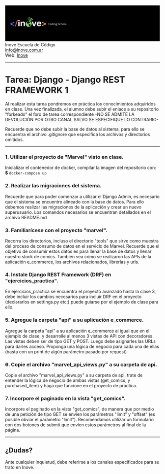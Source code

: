 ![Inove banner](/inove.jpg)
Inove Escuela de Código\
info@inove.com.ar\
Web: [Inove](http://inove.com.ar)

---
# Tarea: Django - Django REST FRAMEWORK 1

Al realizar esta tarea pondremos en práctica los conocimientos adquiridos en clase.
Una vez finalizada, el alumno debe subir el enlace a su repositorio "forkeado" el foro de tarea correspondiente -NO SE ADMITE LA DEVOLUCIÓN POR OTRO CANAL SALVO SE ESPECIFIQUE LO CONTRARIO- 

Recuerde que no debe subir la base de datos al sistema, para ello se encuentra el archivo .gitignore que especifica los archivos y directorios omitidos.

---

### 1. Utilizar el proyecto de "Marvel" visto en clase.
Inicializar el contenedor de docker, compilar la imagen del repositorio con:
**$** `docker-compose up`


### 2. Realizar las migraciones del sistema.
Recuerde que para poder comenzar a utilizar el Django Admin, es necesario que el sistema se encuentre alineado con la base de datos. Para ello debemos realizar las migraciones de la aplicación y crear un nuevo superusuario.
Los comandos necesarios se encuentran detallados en el archivo README.md

### 3. Familiarícese con el proyecto "marvel".
Recorra los directorios, incluso el directorio "tools" que sirve como muestra del proceso de consumo de datos en el servicio de Marvel. Recuerde que el objetivo de consumir estos datos es para llenar la base de datos y llenar nuestro stock de comics.
También vea cómo se realizaron las APIs de la aplicación e_commerce, los archivos relacionados, librerías y urls. 

### 4. Instale Django REST Framework (DRF) en "ejercicios_practica".
En ejercicios_practica se encuentra el proyecto avanzado hasta la clase 3, debe incluir los cambios necesarios para incluir DRF en el proyecto (declararlos en settings.py etc;) puede guiarse por el ejemplo de clase para ello.

### 5. Agregue la carpeta "api" a su aplicación e_commerce.
Agregue la carpeta "api" a su aplicación e_commerce al igual que en el ejemplo de clase, y desarrolle al menos 3 vistas de API con decoradores. Las vistas deben ser de tipo GET y POST. Luego debe asignarles las URLs para darles acceso. Proponga una lógica de negocio para cada una de ellas (basta con un print de algún parámetro pasado por request)

### 6. Copie el archivo "marvel_api_views.py" a su carpeta de api.
Copie el archivo "marvel_api_views.py" a su carpeta de api, trate de entender la lógica de negocio de ambas vistas (get_comics, y purchased_item) y haga que funcione en el proyecto de práctica.

### 7. Incorpore el paginado en la vista "get_comics".
Incorpore el paginado en la vista "get_comics", de manera que por medio de una petición de tipo GET se envíen los parámetros "limit" y "offset" (es posible obviar el parámetro "limit"). 
Recomendamos utilizar un formulario con dos botones de submit que envíen estos parámetros al final de la página.

---

## ¿Dudas?
Ante cualquier inquietud, debe referirse a los canales especificados para su trato en Inove.